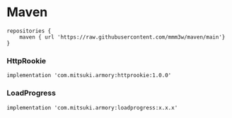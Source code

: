 # Maven
```
repositories {
    maven { url 'https://raw.githubusercontent.com/mmm3w/maven/main'}
}
```

### HttpRookie
```
implementation 'com.mitsuki.armory:httprookie:1.0.0'
```

### LoadProgress
```
implementation 'com.mitsuki.armory:loadprogress:x.x.x'
```
